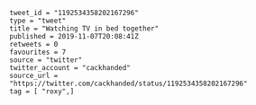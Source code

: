 ```
tweet_id = "1192534358202167296"
type = "tweet"
title = "Watching TV in bed together"
published = 2019-11-07T20:08:41Z
retweets = 0
favourites = 7
source = "twitter"
twitter_account = "cackhanded"
source_url = "https://twitter.com/cackhanded/status/1192534358202167296"
tag = [ "roxy",]
```

<p class='image'><img src='http://mnf.m17s.net/2019/11/07/EIy7q9fW4AMBF5r.jpg' alt=''></p>

